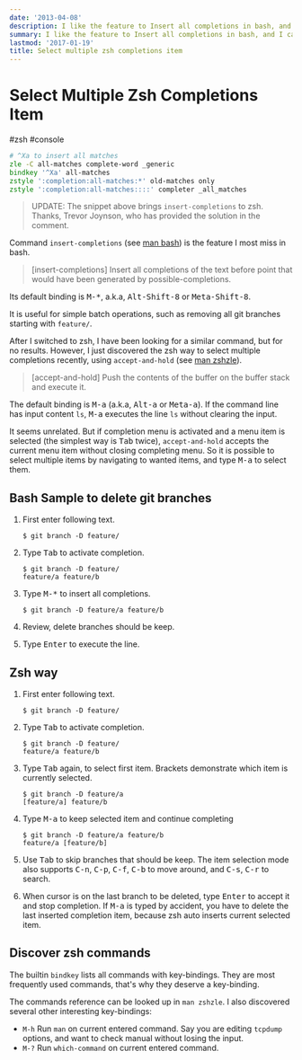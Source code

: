 ```yaml
---
date: '2013-04-08'
description: I like the feature to Insert all completions in bash, and I can get this feature in zsh now
summary: I like the feature to Insert all completions in bash, and I can get this feature in zsh now
lastmod: '2017-01-19'
title: Select multiple zsh completions item
---
```


# Select Multiple Zsh Completions Item

#zsh #console

``` zsh
# ^Xa to insert all matches
zle -C all-matches complete-word _generic
bindkey '^Xa' all-matches
zstyle ':completion:all-matches:*' old-matches only
zstyle ':completion:all-matches::::' completer _all_matches
```

> UPDATE: The snippet above brings `insert-completions` to zsh. Thanks, Trevor Joynson, who has provided the solution in the comment.

Command `insert-completions` (see [man bash](http://linux.die.net/man/1/bash)) is the
feature I most miss in bash.

> [insert-completions] Insert all completions of the text before point that would have been
> generated by possible-completions.

Its default binding is <kbd>M-*</kbd>, a.k.a, <kbd>Alt-Shift-8</kbd> or
<kbd>Meta-Shift-8</kbd>.

It is useful for simple batch operations, such as removing all git branches
starting with `feature/`.

After I switched to zsh, I have been looking for a similar command, but for
no results. However, I just discovered the zsh way to select multiple
completions recently, using `accept-and-hold` (see
[man zshzle](http://linux.die.net/man/1/zshzle)).

> [accept-and-hold] Push the contents of the buffer on the buffer stack and
> execute it.

The default binding is <kbd>M-a</kbd> (a.k.a, <kbd>Alt-a</kbd> or
<kbd>Meta-a</kbd>). If the command line has input content `ls`, <kbd>M-a</kbd>
executes the line `ls` without clearing the input.

It seems unrelated. But if completion menu is activated and a menu item is
selected (the simplest way is <kbd>Tab</kbd> twice), `accept-and-hold` accepts
the current menu item without closing completing menu. So it is possible to
select multiple items by navigating to wanted items, and type <kbd>M-a</kbd>
to select them.

## Bash Sample to delete git branches ##

1.  First enter following text.

        $ git branch -D feature/

2.  Type <kbd>Tab</kbd> to activate completion.

        $ git branch -D feature/
        feature/a feature/b

3.  Type <kbd>M-*</kbd> to insert all completions.

        $ git branch -D feature/a feature/b

4.   Review, delete branches should be keep.

5.   Type <kbd>Enter</kbd> to execute the line.

## Zsh way ##

1.  First enter following text.

        $ git branch -D feature/

2.  Type <kbd>Tab</kbd> to activate completion.

        $ git branch -D feature/
        feature/a feature/b

3.  Type <kbd>Tab</kbd> again, to select first item. Brackets demonstrate
    which item is currently selected.

        $ git branch -D feature/a
        [feature/a] feature/b

4.  Type <kbd>M-a</kbd> to keep selected item and continue completing

        $ git branch -D feature/a feature/b 
        feature/a [feature/b]

5.  Use <kbd>Tab</kbd> to skip branches that should be keep. The item selection
    mode also supports <kbd>C-n</kbd>, <kbd>C-p</kbd>, <kbd>C-f</kbd>,
    <kbd>C-b</kbd> to move around, and <kbd>C-s</kbd>, <kbd>C-r</kbd> to
    search.

6.  When cursor is on the last branch to be deleted, type <kbd>Enter</kbd> to
    accept it and stop completion. If <kbd>M-a</kbd> is typed by accident, you
    have to delete the last inserted completion item, because zsh auto inserts
    current selected item. 

## Discover zsh commands ##

The builtin `bindkey` lists all commands with key-bindings. They are most
frequently used commands, that's why they deserve a key-binding.

The commands reference can be looked up in `man zshzle`. I also discovered
several other interesting key-bindings:

-   `M-h` Run `man` on current entered command. Say you are editing `tcpdump`
    options, and want to check manual without losing the input.
-   `M-?` Run `which-command` on current entered command.
